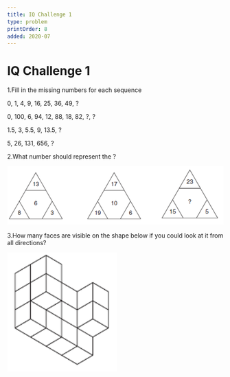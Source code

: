 ```yaml
---
title: IQ Challenge 1
type: problem
printOrder: 8
added: 2020-07
---
```


# IQ Challenge 1

1.Fill in the missing numbers for each sequence

0, 1, 4, 9, 16, 25, 36, 49, ?

0, 100, 6, 94, 12, 88, 18, 82, ?, ?

1.5, 3, 5.5, 9, 13.5, ?

5, 26, 131, 656, ?

2.What number should represent the ?

![](../../images/iq-challenge-one-1.png)

3.How many faces are visible on the shape below if you could look at it from all directions?

![](../../images/iq-challenge-one-2.png)
